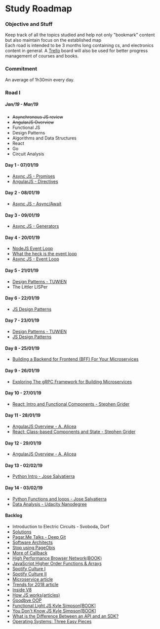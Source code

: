 # Study Roadmap

### Objective and Stuff

Keep track of all the topics studied and help not only "bookmark" content but also maintain focus on the established map</br>
Each road is intended to be 3 months long containing cs, and electronics content in general.
A [Trello](https://trello.com) board will also be used for better progress management of courses and books.

### Commitment

An average of 1h30min every day.

### Road I

##### _Jan/19 - Mar/19_

- ~~Asynchronous JS review~~
- ~~AngularJS Overview~~
- Functional JS
- Design Patterns
- Algorithms and Data Structures
- React
- Go
- Circuit Analysis

#### Day 1 - 07/01/19

- [Async JS - Promises](https://www.udemy.com/asynchronous-javascript/)
- [AngularJS - Directives](https://www.udemy.com/learn-angularjs/)

#### Day 2 - 08/01/19

- [Async JS - Async/Await](https://www.udemy.com/asynchronous-javascript/)

#### Day 3 - 09/01/19

- [Async JS - Generators](https://www.udemy.com/asynchronous-javascript/)

#### Day 4 - 20/01/19

- [NodeJS Event Loop](https://www.youtube.com/watch?v=PNa9OMajw9w)
- [What the heck is the event loop](https://www.youtube.com/watch?v=8aGhZQkoFbQ)
- [Async JS - Event Loop](https://www.udemy.com/asynchronous-javascript/)

#### Day 5 - 21/01/19

- [Design Patterns - TUWIEN](http://best-practice-software-engineering.ifs.tuwien.ac.at/patterns.html)
- The Littler LISPer

#### Day 6 - 22/01/19

- [JS Design Patterns](https://addyosmani.com/resources/essentialjsdesignpatterns/book/)

#### Day 7 - 23/01/19

- [Design Patterns - TUWIEN](http://best-practice-software-engineering.ifs.tuwien.ac.at/patterns.html)
- [JS Design Patterns](https://addyosmani.com/resources/essentialjsdesignpatterns/book/)

#### Day 8 - 25/01/19

- [Building a Backend for Frontend (BFF) For Your Microservices](https://nordicapis.com/building-a-backend-for-frontend-shim-for-your-microservices/)

#### Day 9 - 26/01/19

- [Exploring The gRPC Framework for Building Microservices](https://nordicapis.com/exploring-the-grpc-framework-for-building-microservices/)

#### Day 10 - 27/01/19

- [React: Intro and Functional Components - Stephen Grider](https://www.udemy.com/react-redux/)

#### Day 11 - 28/01/19

- [AngularJS Overview - A. Alicea](https://www.udemy.com/learn-angularjs/)
- [React: Class-based Components and State - Stephen Grider](https://www.udemy.com/react-redux/)

#### Day 12 - 29/01/19

- [AngularJS Overview - A. Alicea](https://www.udemy.com/learn-angularjs/)

#### Day 13 - 02/02/19

- [Python Intro - Jose Salvatierra](https://www.udemy.com/the-complete-python-course/)

#### Day 14 - 03/02/19

- [Python Functions and loops - Jose Salvatierra](https://www.udemy.com/the-complete-python-course/)
- [Data Analysis - Udacity Nanodegree](https://classroom.udacity.com/nanodegrees/nd008-br/)

#### Backlog

- Introduction to Electric Circuits - Svoboda, Dorf
- [Solutions](http://www.chegg.com/homework-help/introduction-to-electric-circuits-9th-edition-chapter-1.dp-solutions-9781118477502)
- [Pagar.Me Talks - Deep Git](https://www.youtube.com/watch?v=H2j7e81J798)
- [Software Architects](https://medium.com/@nvashanin/types-of-software-architects-aa03e359d192)
- [Stop using PageObjs](https://www.cypress.io/blog/2019/01/03/stop-using-page-objects-and-start-using-app-actions/)
- [More of Callback](http://javascriptissexy.com/understand-javascript-callback-functions-and-use-them/)
- [High Performance Browser Network(BOOK)](https://hpbn.co/)
- [JavaScript Higher Order Functions & Arrays](https://www.youtube.com/watch?v=rRgD1yVwIvE)
- [Spotify Culture I](https://www.youtube.com/watch?v=4GK1NDTWbkY)
- [Spotify Culture II](https://www.youtube.com/watch?v=rzoyryY2STQ)
- [Microservice article](https://hackernoon.com/monolith-vs-microservice-vs-serverless-the-real-winner-the-developer-8aae6042fb48)
- [Trends for 2018 article](https://hackernoon.com/5-technology-trends-to-learn-in-2018-if-you-want-a-great-career-caf2e2318ab)
- [Inside V8](https://blog.sessionstack.com/how-javascript-works-inside-the-v8-engine-5-tips-on-how-to-write-optimized-code-ac089e62b12e)
- [How JS works(articles)](https://blog.sessionstack.com/@zlatkov)
- [Goodbye OOP](https://medium.com/@cscalfani/goodbye-object-oriented-programming-a59cda4c0e53)
- [Functional Light JS Kyle Simpson\[BOOK\]](https://github.com/getify/Functional-Light-JS)
- [You Don't Know JS Kyle Simpson\[BOOK\]](https://github.com/getify/You-Dont-Know-JS)
- [What is the Difference Between an API and an SDK?](https://nordicapis.com/what-is-the-difference-between-an-api-and-an-sdk/)
- [Operating Systems: Three Easy Pieces](http://pages.cs.wisc.edu/~remzi/OSTEP/)
